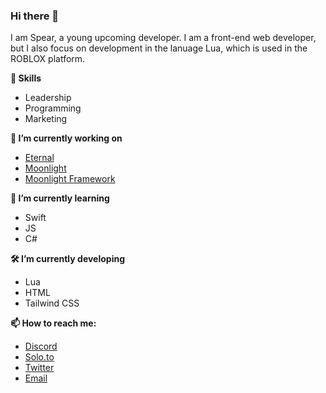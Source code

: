 ### Hi there 👋

I am Spear, a young upcoming developer. I am a front-end web developer, but I also focus on development in the lanuage Lua, which is used in the ROBLOX platform.

**🚀 Skills**
- Leadership
- Programming
- Marketing

**🔭 I’m currently working on**
- <a href="https://itseternal.net">Eternal</a>
- <a href="https://moonlighthq.net">Moonlight</a>
- <a href="https://github.com/callmehSpear/Moonlight-Framework">Moonlight Framework</a>

**🌱 I’m currently learning**
- Swift
- JS
- C#

**🛠️ I’m currently developing**
- Lua
- HTML
- Tailwind CSS

**📫 How to reach me:**
- <a href="https://discord.com/users/378251417267339264">Discord</a>
- <a href="https://solo.to/spear">Solo.to</a>
- <a href="https://twitter.com/callmehspear">Twitter</a>
- <a href="mailto:callmehspear@gmail.com">Email</a>
